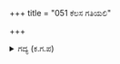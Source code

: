 +++
title = "051 ಕೆಲಸ ಗತಿಯಲಿ"

+++

<details><summary>ಗದ್ಯ (ಕ.ಗ.ಪ) </summary>

51. ಕಲ್ಲುಕುಟಿಕನು ತನ್ನ ಕರಕುಶಲತೆಯಿಂದ ಶಿಲೆಯನ್ನು ವಿಗ್ರಹವನ್ನಾಗಿ ನಿಲ್ಲಿಸುವನು. ಅದನ್ನು ಲೋಕಕ್ಕೆ ನಾನಾ ವಿಧಾನದಿಂದ (ಆಗಮೋಕ್ತ ವಿಧಿ ವಿಧಾನಗಳಿಂದ) ದೈವವನ್ನು ಮಾಡಿ ನೀಡುವ  ಬ್ರಾಹ್ಮಣರನ್ನು ಬಿಟ್ಟು ದೇವದಾನವರಲ್ಲಿ ಬೇರೆ ಉಂಟೆ ? ಜಗತ್ತಿನಲ್ಲಿ ನಿಜವಾದ ದೈವವು ಬ್ರಾಹ್ಮಣರಲ್ಲದೆ ಮತ್ತೆ ಯಾವುದು ?
</details>
